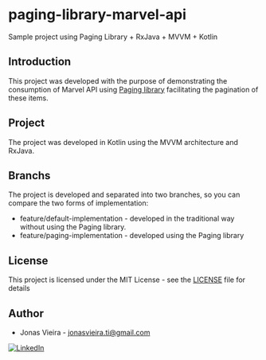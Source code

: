 # paging-library-marvel-api
Sample project using Paging Library + RxJava + MVVM + Kotlin

## Introduction
This project was developed with the purpose of demonstrating the consumption of Marvel API using [Paging library](https://developer.android.com/topic/libraries/architecture/paging/) facilitating the pagination of these items.

## Project
The project was developed in Kotlin using the MVVM architecture and RxJava.

## Branchs
The project is developed and separated into two branches, so you can compare the two forms of implementation:

  * feature/default-implementation - developed in the traditional way without using the Paging library.
  * feature/paging-implementation - developed using the Paging library

## License
This project is licensed under the MIT License - see the [LICENSE](LICENSE) file for details

## Author
- Jonas Vieira - jonasvieira.ti@gmail.com </br>
 
[![LinkedIn](https://img.shields.io/badge/LinkedIn-JonasVieira-blue.svg)](https://br.linkedin.com/in/jonasvieirati)

